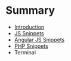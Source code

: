 # Summary

* [Introduction](README.md)
* [JS Snippets](chapter3-typography.md)
* [Angular JS Snippets](chapter2.md)
* [PHP Snippets](chapter4-php-snippets.md)
* Terminal

